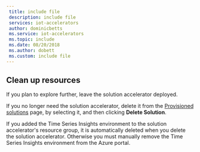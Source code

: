 ```yaml
---
 title: include file
 description: include file
 services: iot-accelerators
 author: dominicbetts
 ms.service: iot-accelerators
 ms.topic: include
 ms.date: 08/20/2018
 ms.author: dobett
 ms.custom: include file
---
```


## Clean up resources

If you plan to explore further, leave the solution accelerator deployed.

If you no longer need the solution accelerator, delete it from the [Provisioned solutions](https://www.azureiotsolutions.com/Accelerators#dashboard) page, by selecting it, and then clicking **Delete Solution**.

If you added the Time Series Insights environment to the solution accelerator's resource group, it is automatically deleted when you delete the solution accelerator. Otherwise you must manually remove the Time Series Insights environment from the Azure portal.